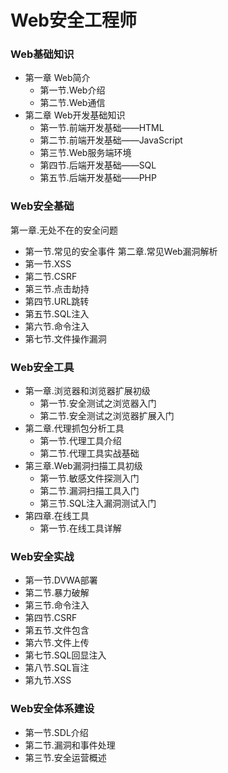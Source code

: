 # Web安全工程师

### Web基础知识

* 第一章 Web简介
  - 第一节.Web介绍
  - 第二节.Web通信
* 第二章 Web开发基础知识
  - 第一节.前端开发基础——HTML
  - 第二节.前端开发基础——JavaScript
  - 第三节.Web服务端环境
  - 第四节.后端开发基础——SQL
  - 第五节.后端开发基础——PHP

### Web安全基础
第一章.无处不在的安全问题
  - 第一节.常见的安全事件
第二章.常见Web漏洞解析
  - 第一节.XSS
  - 第二节.CSRF
  - 第三节.点击劫持
  - 第四节.URL跳转
  - 第五节.SQL注入
  - 第六节.命令注入
  - 第七节.文件操作漏洞
### Web安全工具
* 第一章.浏览器和浏览器扩展初级
  - 第一节.安全测试之浏览器入门
  - 第二节.安全测试之浏览器扩展入门
* 第二章.代理抓包分析工具
  - 第一节.代理工具介绍
  - 第二节.代理工具实战基础
* 第三章.Web漏洞扫描工具初级
  - 第一节.敏感文件探测入门
  - 第二节.漏洞扫描工具入门
  - 第三节.SQL注入漏洞测试入门
* 第四章.在线工具
  - 第一节.在线工具详解
### Web安全实战
* 第一节.DVWA部署
* 第二节.暴力破解
* 第三节.命令注入
* 第四节.CSRF
* 第五节.文件包含
* 第六节.文件上传
* 第七节.SQL回显注入
* 第八节.SQL盲注
* 第九节.XSS
### Web安全体系建设
* 第一节.SDL介绍
* 第二节.漏洞和事件处理
* 第三节.安全运营概述
